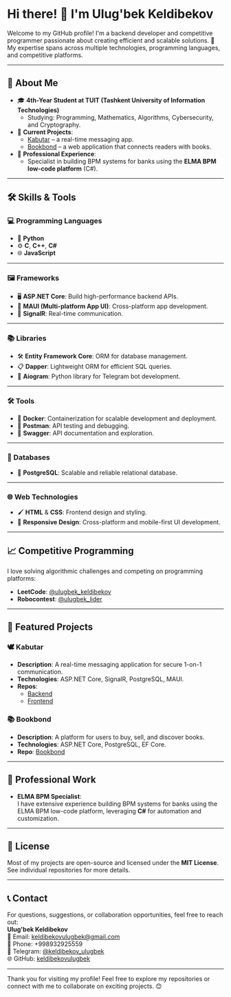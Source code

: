 # Hi there! 👋 I'm Ulug'bek Keldibekov

Welcome to my GitHub profile! I'm a backend developer and competitive programmer passionate about creating efficient and scalable solutions. 🚀 My expertise spans across multiple technologies, programming languages, and competitive platforms.

---

## 🌟 About Me
- 🎓 **4th-Year Student at TUIT (Tashkent University of Information Technologies)**  
  - Studying: Programming, Mathematics, Algorithms, Cybersecurity, and Cryptography.
- 🔭 **Current Projects**:  
  - [Kabutar](https://github.com/keldibekovulugbek/kabutar-backend) – a real-time messaging app.  
  - [Bookbond](https://github.com/keldibekovulugbek/bookbond) – a web application that connects readers with books.
- 💼 **Professional Experience**:  
  - Specialist in building BPM systems for banks using the **ELMA BPM low-code platform** (C#).

---

## 🛠️ Skills & Tools

### 💻 Programming Languages
- 🐍 **Python**
- ⚙️ **C**, **C++**, **C#**
- 🌐 **JavaScript**

---

### 🖼️ Frameworks
- 🖥️ **ASP.NET Core**: Build high-performance backend APIs.
- 📱 **MAUI (Multi-platform App UI)**: Cross-platform app development.
- 🔗 **SignalR**: Real-time communication.

---

### 📚 Libraries
- 🛠️ **Entity Framework Core**: ORM for database management.
- 📋 **Dapper**: Lightweight ORM for efficient SQL queries.
- 🤖 **Aiogram**: Python library for Telegram bot development.

---

### 🛠️ Tools
- 🐳 **Docker**: Containerization for scalable development and deployment.
- 🧪 **Postman**: API testing and debugging.
- 📘 **Swagger**: API documentation and exploration.

---

### 💾 Databases
- 🐘 **PostgreSQL**: Scalable and reliable relational database.

---

### 🌐 Web Technologies
- 🖌️ **HTML** & **CSS**: Frontend design and styling.
- 🎨 **Responsive Design**: Cross-platform and mobile-first UI development.

---

## 📈 Competitive Programming
I love solving algorithmic challenges and competing on programming platforms:  
- **LeetCode**: [@ulugbek_keldibekov](https://leetcode.com/u/ulugbek_keldibekov/)  
- **Robocontest**: [@ulugbek_lider](https://robocontest.uz/profile/ulugbek_lider)

---

## 🚀 Featured Projects

### 🕊️ **Kabutar**
- **Description**: A real-time messaging application for secure 1-on-1 communication.  
- **Technologies**: ASP.NET Core, SignalR, PostgreSQL, MAUI.  
- **Repos**:  
  - [Backend](https://github.com/keldibekovulugbek/kabutar-backend)  
  - [Frontend](https://github.com/keldibekovulugbek/kabutar-frontend)

### 📚 **Bookbond**
- **Description**: A platform for users to buy, sell, and discover books.  
- **Technologies**: ASP.NET Core, PostgreSQL, EF Core.  
- **Repo**: [Bookbond](https://github.com/keldibekovulugbek/bookbond)

---

## 🌟 Professional Work
- **ELMA BPM Specialist**:  
  I have extensive experience building BPM systems for banks using the ELMA BPM low-code platform, leveraging **C#** for automation and customization.

---

## 📜 License
Most of my projects are open-source and licensed under the **MIT License**. See individual repositories for more details.

---

## 📞 Contact
For questions, suggestions, or collaboration opportunities, feel free to reach out:  
**Ulug'bek Keldibekov**  
📧 Email: [keldibekovulugbek@gmail.com](mailto:keldibekovulugbek@gmail.com)  
📱 Phone: +998932925559  
📲 Telegram: [@keldibekov_ulugbek](https://t.me/keldibekov_ulugbek)  
🌐 GitHub: [keldibekovulugbek](https://github.com/keldibekovulugbek)

---

Thank you for visiting my profile! Feel free to explore my repositories or connect with me to collaborate on exciting projects. 😊
